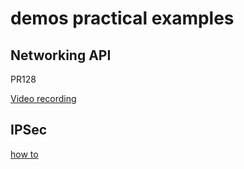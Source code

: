 # demos practical examples

## Networking API

PR128

[Video recording](https://www.youtube.com/watch?v=UWIGLShe8d0)

## IPSec

[how to](./security/)
